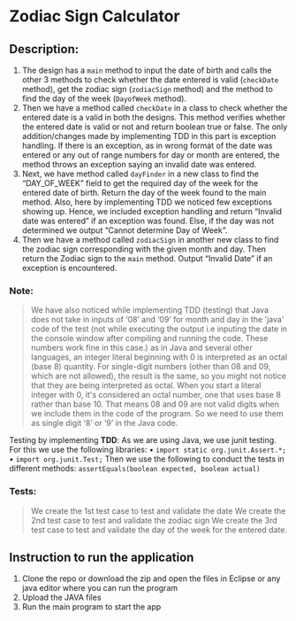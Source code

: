 # Zodiac Sign Calculator #
## Description: ##
1.	The design has a ```main``` method to input the date of birth and calls the other 3 methods to check whether the date entered is valid (```checkDate``` method), get the zodiac sign (```zodiacSign``` method) and the method to find the day of the week (```DayofWeek``` method). 
2.	Then we have a method called ```checkDate``` in a class to check whether the entered date is a valid in both the designs. This method verifies whether the entered date is valid or not and return boolean true or false. The only addition/changes made by implementing TDD in this part is exception handling. If there is an exception, as in wrong format of the date was entered or any out of range numbers for day or month are entered, the method throws an exception saying an invalid date was entered.
3.	Next, we have method called ```dayFinder``` in a new class to find the “DAY_OF_WEEK” field to get the required day of the week for the entered date of birth. Return the day of the week found to the main method. Also, here by implementing TDD we noticed few exceptions showing up. Hence, we included exception handling and return “Invalid date was entered” if an exception was found. Else, if the day was not determined we output “Cannot determine Day of Week”.
4.	Then we have a method called ```zodiacSign``` in another new class to find the zodiac sign corresponding with the given month and day. Then return the Zodiac sign to the ```main``` method. Output “Invalid Date” if an exception is encountered. 

### Note: ###
>	We have also noticed while implementing TDD (testing) that Java does not take in inputs of ‘08’ and ‘09’ for month and day in the 'java' code of the test (not while executing the output i.e inputing the date in the console window after compiling and running the code. These numbers work fine in this case.) as in Java and several other languages, an integer literal beginning with 0 is interpreted as an octal (base 8) quantity. For single-digit numbers (other than 08 and 09, which are not allowed), the result is the same, so you might not notice that they are being interpreted as octal. When you start a literal integer with 0, it's considered an octal number, one that uses base 8 rather than base 10. That means 08 and 09 are not valid digits when we include them in the code of the program. So we need to use them as single digit ‘8’ or ‘9’ in the Java code.

Testing by implementing **TDD**:
As we are using Java, we use junit testing. 
For this we use the following libraries:
•	```import static org.junit.Assert.*;```
•	```import org.junit.Test;```
Then we use the following to conduct the tests in different methods:
```assertEquals(boolean expected, boolean actual)```

### Tests: ###
>	We create the 1st test case to test and validate the date
>	We create the 2nd test case to test and validate the zodiac sign
>	We create the 3rd test case to test and validate the day of the week for the entered date.

## Instruction to run the application ##

1. Clone the repo or download the zip and open the files in Eclipse or any java editor where you can run the program
2. Upload the JAVA files
3. Run the main program to start the app
